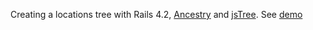 Creating a locations tree with Rails 4.2, [Ancestry](https://github.com/stefankroes/ancestry) and [jsTree](https://github.com/vakata/jstree).
See [demo](https://dry-chamber-9463.herokuapp.com)